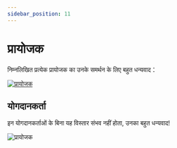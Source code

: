 ```yaml
---
sidebar_position: 11
---
```


# प्रायोजक

निम्नलिखित प्रत्येक प्रायोजक का उनके समर्थन के लिए बहुत धन्यवाद：

<p>
<object style={{width:"100%"}} type="image/svg+xml" data="https://s.immersivetranslate.com/static/official-static/assets/sponsorkit/sponsors.svg?v=c863abade62b2e79f5d5703535aeade9c682fa12"><a target="_blank" href="/docs/donate">
<img alt="प्रायोजक" src="https://s.immersivetranslate.com/static/official-static/assets/sponsorkit/sponsors.svg?v=c863abade62b2e79f5d5703535aeade9c682fa12"/></a></object>
</p>

## योगदानकर्ता

इन योगदानकर्ताओं के बिना यह विस्तार संभव नहीं होता, उनका बहुत धन्यवाद!

<p >
<object style={{width:"100%"}} type="image/svg+xml" data="https://s.immersivetranslate.com/static/official-static/assets/contributors/contributors.svg?v=e746a736c80bc7dda9662af0d917e5897559d6c9"><img alt="प्रायोजक" src="https://s.immersivetranslate.com/static/official-static/assets/contributors/contributors.svg?v=e746a736c80bc7dda9662af0d917e5897559d6c9"/></object>
</p>

